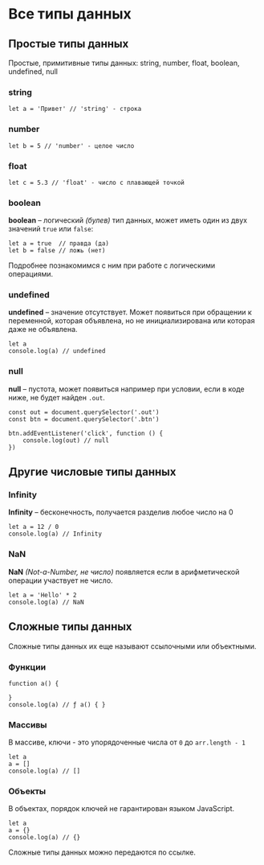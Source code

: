 # Все типы данных

## Простые типы данных
Простые, примитивные типы данных: string, number, float, boolean, undefined, null

### string

    let a = 'Привет' // 'string' - строка

### number

    let b = 5 // 'number' - целое число

### float

    let c = 5.3 // 'float' - число с плавающей точкой

### boolean
**boolean** &ndash; логический *(булев)* тип данных, может иметь один из двух значений `true` или `false`:

    let a = true  // правда (да)
    let b = false // ложь (нет)

Подробнее познакомимся с ним при работе с логическими операциями.

### undefined
**undefined** &ndash; значение отсутствует. Может появиться при обращении к переменной, которая объявлена, но не инициализирована или которая даже не объявлена.

    let a
    console.log(a) // undefined

### null
**null** &ndash; пустота, может появиться например при условии, если в коде ниже, не будет найден `.out`.

    const out = document.querySelector('.out')
    const btn = document.querySelector('.btn')

    btn.addEventListener('click', function () {
        console.log(out) // null
    })

## Другие числовые типы данных

### Infinity
**Infinity** &ndash; бесконечность, получается разделив любое число на 0

    let a = 12 / 0
    console.log(a) // Infinity

### NaN
**NaN** *(Not-a-Number, не число)* появляется если в арифметической операции участвует не число.

    let a = 'Hello' * 2
    console.log(a) // NaN

## Сложные типы данных
Сложные типы данных их еще называют ссылочными или объектными.

### Функции

    function a() {

    }
    console.log(a) // ƒ a() { }

### Массивы
В массиве, ключи - это упорядоченные числа от `0` до `arr.length - 1`

    let a
    a = []
    console.log(a) // []

### Объекты
В объектах, порядок ключей не гарантирован языком JavaScript.

    let a
    a = {}
    console.log(a) // {}

Сложные типы данных можно передаются по ссылке.
